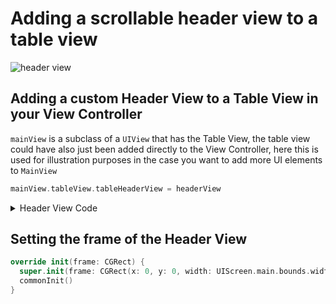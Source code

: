 # Adding a scrollable header view to a table view

![header view](https://user-images.githubusercontent.com/1819208/103038142-acd59e80-453b-11eb-9181-56a6371956b5.png)


## Adding a custom Header View to a Table View in your View Controller

`mainView` is a subclass of a `UIView` that has the Table View, the table view could have also just been added directly to the View Controller, here this is used for illustration purposes in the case you want to add more UI elements to `MainView`

```swift 
mainView.tableView.tableHeaderView = headerView
```

<details> 
  <summary>Header View Code</summary>

```swift 
class HeaderView: UIView {
  static let reuseIdentifier = "headerView"
  
  public var textLabel: UILabel = {
    let label = UILabel()
    label.text = "Header View"
    label.textAlignment = .center
    label.font = UIFont.preferredFont(forTextStyle: .headline)
    return label
  }()
  
  override init(frame: CGRect) {
    super.init(frame: CGRect(x: 0, y: 0, width: UIScreen.main.bounds.width, height: 300))
    commonInit()
  }
  
  required init?(coder: NSCoder) {
    super.init(coder: coder)
    commonInit()
  }
  
  private func commonInit() {
    backgroundColor = .red
    setupLabelConstraints()
  }
  
  private func setupLabelConstraints() {
    addSubview(textLabel)
    textLabel.translatesAutoresizingMaskIntoConstraints = false
    NSLayoutConstraint.activate([
      textLabel.centerYAnchor.constraint(equalTo: centerYAnchor),
      textLabel.centerXAnchor.constraint(equalTo: centerXAnchor),
      textLabel.leadingAnchor.constraint(equalTo: leadingAnchor, constant: 8),
      textLabel.trailingAnchor.constraint(equalTo: trailingAnchor, constant: -8)
    ])
  }
}
```

</details> 

## Setting the frame of the Header View 

```swift 
override init(frame: CGRect) {
  super.init(frame: CGRect(x: 0, y: 0, width: UIScreen.main.bounds.width, height: 300))
  commonInit()
}
```
